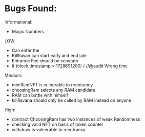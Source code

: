 # Bugs Found:

Informational: 
* Magic Numbers

LOW:
* Can enter the
* KillRavan can start early and end late
* Entrance Fee should be constatn
* if (block.timestamp > 1728691200) { //@audit Wrong time 

Medium:  
* mintRamNFT is vulnerable to reentrancy
* choosingRam selects any RAM candidate
* RAM can battle with himself
* killRavana should only be called by RAM instead on anyone

High:
* contract ChoosingRam has two instances of weak Randomness
* checking valid NFT on basis of token counter 
* withdraw is vulnerable to reentrancy
